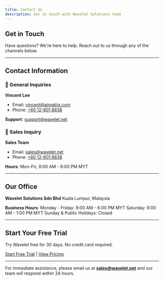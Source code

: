 ```yaml
---
title: Contact Us
description: Get in touch with Wavelet Solutions team
---
```


## Get in Touch

Have questions? We're here to help. Reach out to us through any of the channels below.

---

## Contact Information

### 📧 General Inquiries

**Vincent Lee**
- Email: [vincent@aimatrix.com](mailto:vincent@aimatrix.com)
- Phone: [+60 12-601 8838](tel:+60126018838)

**Support**: [support@wavelet.net](mailto:support@wavelet.net)

### 💬 Sales Inquiry

**Sales Team**
- Email: [sales@wavelet.net](mailto:sales@wavelet.net)
- Phone: [+60 12-601 8838](tel:+60126018838)

**Hours**: Mon-Fri, 9:00 AM - 6:00 PM MYT


---

## Our Office

**Wavelet Solutions Sdn Bhd**
Kuala Lumpur, Malaysia

**Business Hours**:
Monday - Friday: 9:00 AM - 6:00 PM MYT
Saturday: 9:00 AM - 1:00 PM MYT
Sunday & Public Holidays: Closed

---

## Start Your Free Trial

Try Wavelet free for 30 days. No credit card required.

[Start Free Trial](/pricing) | [View Pricing](/pricing)

---

For immediate assistance, please email us at **sales@wavelet.net** and our team will respond within 24 hours.
